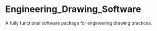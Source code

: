 # Engineering_Drawing_Software
A fully functional software package for engineering drawing practices. 
